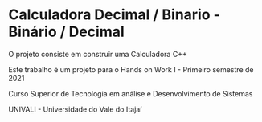 # Calculadora Decimal / Binario - Binário / Decimal

O projeto consiste em construir uma Calculadora C++

Este trabalho é um projeto para o Hands on Work I - Primeiro semestre de 2021

Curso Superior de Tecnologia em análise e Desenvolvimento de Sistemas

UNIVALI - Universidade do Vale do Itajaí
